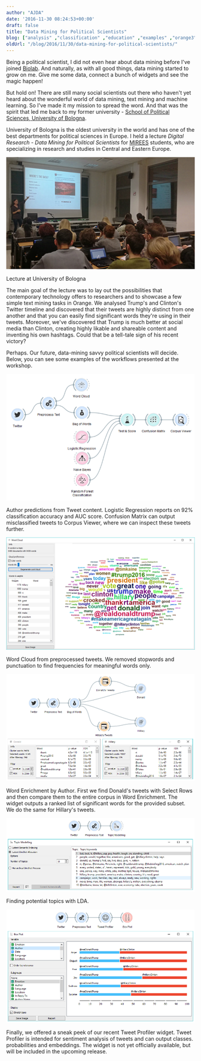 ```yaml
---
author: "AJDA"
date: '2016-11-30 08:24:53+00:00'
draft: false
title: "Data Mining for Political Scientists"
blog: ["analysis" ,"classification" ,"education" ,"examples" ,"orange3" ,"prediction"  ,"predictive analytics" ,"preprocessing" ,"text mining" ,"tutorial" ,"widget" ]
oldUrl: "/blog/2016/11/30/data-mining-for-political-scientists/"
---
```


Being a political scientist, I did not even hear about data mining before I've joined [Biolab](https://www.facebook.com/biolab.si). And naturally, as with all good things, data mining started to grow on me. Give me some data, connect a bunch of widgets and see the magic happen!

But hold on! There are still many social scientists out there who haven't yet heard about the wonderful world of data mining, text mining and machine learning. So I've made it my mission to spread the word. And that was the spirit that led me back to my former university - [School of Political Sciences, University of Bologna](http://www.politicalsciences.unibo.it/en/index.htm).

University of Bologna is the oldest university in the world and has one of the best departments for political sciences in Europe. I held a lecture _Digital Research - Data Mining for Political Scientists_ for [MIREES](http://corsi.unibo.it/2Cycle/mirees/Pages/default.aspx) students, who are specializing in research and studies in Central and Eastern Europe.

![](Pretnar-22.jpg)

Lecture at University of Bologna

The main goal of the lecture was to lay out the possibilities that contemporary technology offers to researchers and to showcase a few simple text mining tasks in Orange. We analysed Trump's and Clinton's Twitter timeline and discovered that their tweets are highly distinct from one another and that you can easily find significant words they're using in their tweets. Moreover, we've discovered that Trump is much better at social media than Clinton, creating highly likable and shareable content and inventing his own hashtags. Could that be a tell-tale sign of his recent victory?

Perhaps. Our future, data-mining savvy political scientists will decide. Below, you can see some examples of the workflows presented at the workshop.

![](Bologna-workflow1.png)

Author predictions from Tweet content. Logistic Regression reports on 92% classification accuracy and AUC score. Confusion Matrix can output misclassified tweets to Corpus Viewer, where we can inspect these tweets further.



![](Bologna-wordcloud.png)

Word Cloud from preprocessed tweets. We removed stopwords and punctuation to find frequencies for meaningful words only.



![](Bologna-enrichment.png)

Word Enrichment by Author. First we find Donald's tweets with Select Rows and then compare them to the entire corpus in Word Enrichment. The widget outputs a ranked list of significant words for the provided subset. We do the same for Hillary's tweets.



![](Bologna-topicmodelling.png)

Finding potential topics with LDA.



![](Bologna-emotions.png)

Finally, we offered a sneak peek of our recent Tweet Profiler widget. Tweet Profiler is intended for sentiment analysis of tweets and can output classes. probabilities and embeddings. The widget is not yet officially available, but will be included in the upcoming release.
